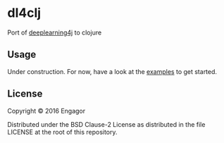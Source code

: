 # dl4clj

Port of [deeplearning4j](https://github.com/deeplearning4j/) to clojure

## Usage

Under construction. For now, have a look at the [examples](https://github.com/engagor/dl4clj/tree/master/src/dl4clj/examples) to get started.

## License

Copyright © 2016 Engagor

Distributed under the BSD Clause-2 License as distributed in the file LICENSE at the root of this repository.